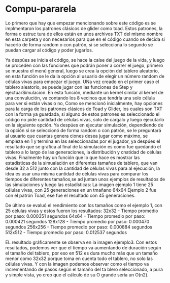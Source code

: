 # Compu-pararela

Lo primero que hay que empezar mencionando sobre este código es se implmentaron los patrones clásicos de glider como toad. Estos patrones, la forma o estruc
tura de ellos están en unos archivos TXT del mismo nombre en esta carpeta y son necesarios para que en el código cuando se decida si hacerlo de forma random
o con patrón, si se selecciona lo segundo se puedan cargar al código y poder jugarlos.

Ya despúes se inicia el código, se hace la calse del juego de la vida, y luego se proceden con las funciones que podrán poner a correr el juego,
primero se muestra el menú general, luego se crea la opción del tablero aleatorio, en esta función se le da la opción al usuario de elegir un número
random de células vivas para empezar el juego. UNa vez creado en el primer caso el tablero aleatorio, se puede jugar con las funciones de Step y ejectuarSimulacion.
En esta función, mediante un kernel similar al kernel de una convulución, va contando los 8 vecinos que tendría una solo célula para ver si están vivas o no,
Como se mencionó inicialmente, hay opciones para la carga de los patrones clásicos de Toad y Glider, los cuales son TXT con la forma ya guardada,
si alguno de estos patrones es seleccionado el código no pide cantidad de células vivas, solo de cargalo y luego ejecutarlo en la siguiente opción.
Ya despúes en ejecutar simulación, dependiendo de la opción si se seleccionó de forma random o con patrón, se le preguntará al usuario que cuantas genera
ciones desea jugar como máximo, se empieza en 1 y termina en las seleccionadas por el jugador, ya despúes el resultado que se grafica al final de la
simulación es como fue quedando el tablero a lo largo de las generaciones, la distribución y cnatidad de células vivas.
Finalmente hay un función que lo que hace es mostrar las estadísticas de la simualación en diferentes tamaños de tablero, que van desde 32 a 512 junto con
la cantidad de células vivas para al ejecución, la idea es usar una misma cantidad de células vivas para comparar los tiempos de diferentes tamaños,se ad
juntan unos ejemplos de resultados de las simulaciones y luego las estadísticas:
La imagen ejemplo 1 tiene 25 células vivas, con 25 generaciones en un tmañano 64x64
Ejemplo 2 fue con el patrón Toad, ese fue el resultado con 45 generaciones.

De último se evaluó el rendimiento con los tamaños como el ejemplo 1, con 25 células vivas y estos fueron los resultados:
32x32 - Tiempo promedio por paso: 0.000351 segundos
64x64 - Tiempo promedio por paso: 0.000421 segundos
128x128 - Tiempo promedio por paso: 0.000470 segundos
256x256 - Tiempo promedio por paso: 0.000884 segundos
512x512 - Tiempo promedio por paso: 0.012537 segundos

EL resultado gráficamente se observa en la imagen ejemplo3.
Con estos resultados, podemos ver que el tiempo va aumentando de duración según el tamaño del
tablero, por eso en 512 es dura mucho más que un tamaño menor como 32x32 porque toma en cuenta
todo el tablero, no solo las células vivas.
Y con la imagen podemos observar como el tiempo va incrementando de pasos según el tamaño del ta
blero seleccionado, a pura y simple vista, yo creo que el cálculo de su O grande sería un O(n2).

